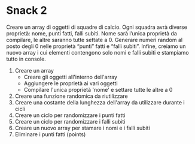 # Snack 2

Creare un array di oggetti di squadre di calcio.
 Ogni squadra avrà diverse proprietà: nome, punti fatti, falli subiti.
Nome sarà l’unica proprietà da compilare, le altre saranno tutte settate a 0.
Generare numeri random al posto degli 0 nelle proprietà “punti” fatti e “falli subiti”.
Infine, creiamo un nuovo array i cui elementi contengono solo nomi e falli subiti e stampiamo tutto in console.

1) Creare un array
    - Creare gli oggetti all'interno dell'array
    - Aggiungere le proprietà ai vari oggetti
    - Compilare l'unica proprietà 'nome' e settare tutte le altre a 0
2) Creare una funzione randomica da riutilizzare
3) Creare una costante della lunghezza dell'array da utilizzare durante i cicli
4) Creare un ciclo per randomizzare i punti fatti
5) Creare un ciclo per randomizzare i falli subiti
6) Creare un nuovo array per stamare i nomi e i falli subiti
7) Eliminare i punti fatti (points)